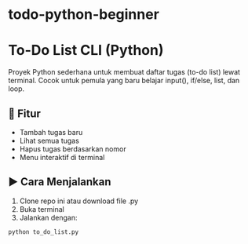 # todo-python-beginner
# To-Do List CLI (Python)

Proyek Python sederhana untuk membuat daftar tugas (to-do list) lewat terminal. Cocok untuk pemula yang baru belajar input(), if/else, list, dan loop.

## 🎯 Fitur

- Tambah tugas baru
- Lihat semua tugas
- Hapus tugas berdasarkan nomor
- Menu interaktif di terminal

## ▶️ Cara Menjalankan

1. Clone repo ini atau download file .py
2. Buka terminal
3. Jalankan dengan:

```bash
python to_do_list.py

